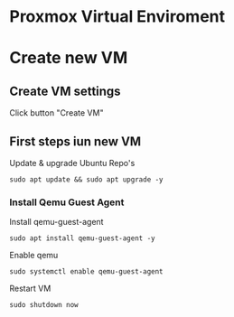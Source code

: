 # Proxmox Virtual Enviroment

# Create new VM

## Create VM settings

Click button "Create VM"


## First steps iun new VM

Update & upgrade Ubuntu Repo's

    sudo apt update && sudo apt upgrade -y

### Install Qemu Guest Agent

Install qemu-guest-agent

    sudo apt install qemu-guest-agent -y

Enable qemu

    sudo systemctl enable qemu-guest-agent

Restart VM

    sudo shutdown now